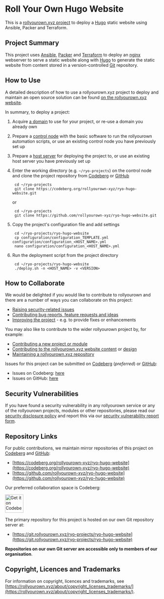 <!--
SPDX-FileCopyrightText: 2022 Wilfred Nicoll <xyzroller@rollyourown.xyz>
SPDX-License-Identifier: CC-BY-SA-4.0
-->

# Roll Your Own Hugo Website

This is a [rollyourown.xyz project](https://rollyourown.xyz/rollyourown/projects/) to deploy a [Hugo](https://gohugo.io/) static website using Ansible, Packer and Terraform.

## Project Summary

This project uses [Ansible](https://www.ansible.com/), [Packer](https://www.packer.io/) and [Terraform](https://www.terraform.io/) to deploy an [nginx](https://nginx.org/) webserver to serve a static website along with [Hugo](https://gohugo.io/) to generate the static website from content stored in a version-controlled [Git](https://git-scm.com/) repository.

## How to Use

A detailed description of how to use a rollyourown.xyz project to deploy and maintain an open source solution can be found [on the rollyourown.xyz website](https://rollyourown.xyz/rollyourown/how_to_use/).

In summary, to deploy a project:

1. Acquire [a domain](https://rollyourown.xyz/rollyourown/how_to_use/deploy/#a-domain) to use for your project, or re-use a domain you already own

2. Prepare a [control node](https://rollyourown.xyz/rollyourown/how_to_use/control_node/) with the basic software to run the rollyourown automation scripts, or use an existing control node you have previously set up

3. Prepare a [host server](https://rollyourown.xyz/rollyourown/how_to_use/host_server/) for deploying the project to, or use an existing host server you have previously set up

4. Enter the working directory (e.g. `~/ryo-projects`) on the control node and clone the project repository from [Codeberg](https://codeberg.org/) or [GitHub](https://github.com/)

        cd ~/ryo-projects
        git clone https://codeberg.org/rollyourown-xyz/ryo-hugo-website.git

    or

        cd ~/ryo-projects
        git clone https://github.com/rollyourown-xyz/ryo-hugo-website.git

5. Copy the project's configuration file and add settings

        cd ~/ryo-projects/ryo-hugo-website
        cp configuration/configuration_TEMPLATE.yml configuration/configuration_<HOST_NAME>.yml
        nano configuration/configuration_<HOST_NAME>.yml

6. Run the deployment script from the project directory

        cd ~/ryo-projects/ryo-hugo-website
        ./deploy.sh -n <HOST_NAME> -v <VERSION>

## How to Collaborate

We would be delighted if you would like to contribute to rollyourown and there are a number of ways you can collaborate on this project:

- [Raising security-related issues](https://rollyourown.xyz/collaborate/security_vulnerabilities/)
- [Contributing bug reports, feature requests and ideas](https://rollyourown.xyz/collaborate/bug_reports_feature_requests_ideas/)
- [Improving the project](https://rollyourown.xyz/collaborate/existing_projects_and_modules/) - e.g. to provide fixes or enhancements

You may also like to contribute to the wider rollyourown project by, for example:

- [Contributing a new project or module](https://rollyourown.xyz/collaborate/new_projects_and_modules/)
- [Contributing to the rollyourown.xyz website content](https://rollyourown.xyz/collaborate/website_content/) or [design](https://rollyourown.xyz/collaborate/website_design/)
- [Maintaining a rollyourown.xyz repository](https://rollyourown.xyz/collaborate/working_with_git/what_is_git/#project-maintainer)

Issues for this project can be submitted on [Codeberg](https://codeberg.org/) (_preferred_) or [GitHub](https://github.com/):

- Issues on Codeberg: [here](https://codeberg.org/rollyourown-xyz/ryo-hugo-website/issues)
- Issues on GitHub: [here](https://github.com/rollyourown-xyz/ryo-hugo-website/issues)

## Security Vulnerabilities

If you have found a security vulnerability in any rollyourown service or any of the rollyourown projects, modules or other repositories, please read our [security disclosure policy](https://rollyourown.xyz/collaborate/security_vulnerabilities/) and report this via our [security vulnerability report form](https://forms.rollyourown.xyz/security-vulnerability).

## Repository Links

For public contributions, we maintain mirror repositories of this project on [Codeberg](https://codeberg.org) and [GitHub](https://github.com):

- [https://codeberg.org/rollyourown-xyz/ryo-hugo-website](https://codeberg.org/rollyourown-xyz/ryo-hugo-website)
- [https://github.com/rollyourown-xyz/ryo-hugo-website](https://github.com/rollyourown-xyz/ryo-hugo-website)

Our preferred collaboration space is Codeberg:

<a href="https://codeberg.org/rollyourown-xyz/ryo-hugo-website"><img alt="Get it on Codeberg" src="https://get-it-on.codeberg.org/get-it-on-blue-on-white.png" height="60"></a>

The primary repository for this project is hosted on our own Git repository server at:

- [https://git.rollyourown.xyz/ryo-projects/ryo-hugo-website](https://git.rollyourown.xyz/ryo-projects/ryo-hugo-website)

**Repositories on our own Git server are accessible only to members of our organisation**.

## Copyright, Licences and Trademarks

For information on copyright, licences and trademarks, see [https://rollyourown.xyz/about/copyright_licenses_trademarks/](https://rollyourown.xyz/about/copyright_licenses_trademarks/).
